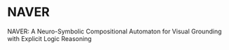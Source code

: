 # NAVER
NAVER: A Neuro-Symbolic Compositional Automaton for Visual Grounding with Explicit Logic Reasoning
